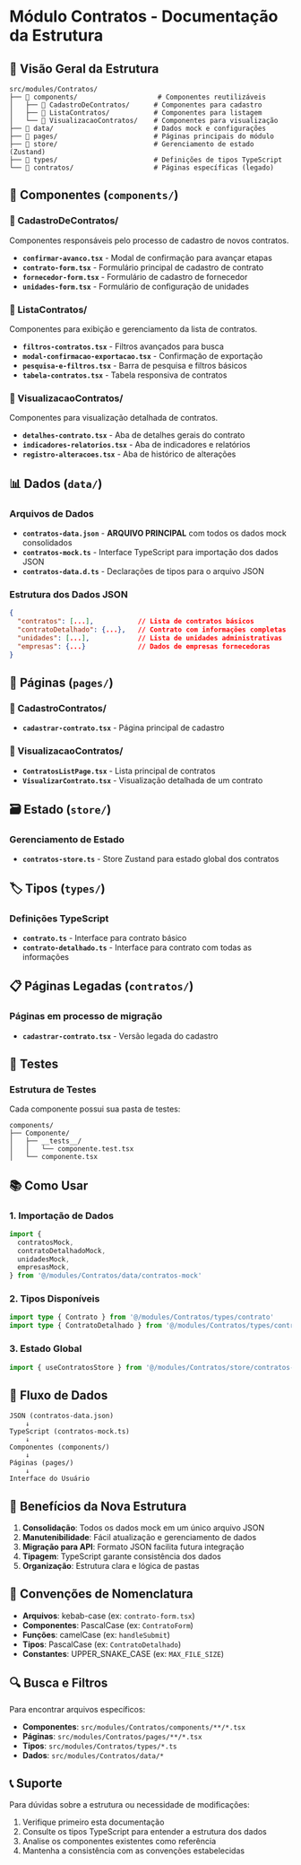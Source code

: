 # Módulo Contratos - Documentação da Estrutura

## 📁 Visão Geral da Estrutura

```
src/modules/Contratos/
├── 📁 components/                    # Componentes reutilizáveis
│   ├── 📁 CadastroDeContratos/      # Componentes para cadastro
│   ├── 📁 ListaContratos/           # Componentes para listagem
│   └── 📁 VisualizacaoContratos/    # Componentes para visualização
├── 📁 data/                         # Dados mock e configurações
├── 📁 pages/                        # Páginas principais do módulo
├── 📁 store/                        # Gerenciamento de estado (Zustand)
├── 📁 types/                        # Definições de tipos TypeScript
└── 📁 contratos/                    # Páginas específicas (legado)
```

## 🔧 Componentes (`components/`)

### 📁 CadastroDeContratos/

Componentes responsáveis pelo processo de cadastro de novos contratos.

- **`confirmar-avanco.tsx`** - Modal de confirmação para avançar etapas
- **`contrato-form.tsx`** - Formulário principal de cadastro de contrato
- **`fornecedor-form.tsx`** - Formulário de cadastro de fornecedor
- **`unidades-form.tsx`** - Formulário de configuração de unidades

### 📁 ListaContratos/

Componentes para exibição e gerenciamento da lista de contratos.

- **`filtros-contratos.tsx`** - Filtros avançados para busca
- **`modal-confirmacao-exportacao.tsx`** - Confirmação de exportação
- **`pesquisa-e-filtros.tsx`** - Barra de pesquisa e filtros básicos
- **`tabela-contratos.tsx`** - Tabela responsiva de contratos

### 📁 VisualizacaoContratos/

Componentes para visualização detalhada de contratos.

- **`detalhes-contrato.tsx`** - Aba de detalhes gerais do contrato
- **`indicadores-relatorios.tsx`** - Aba de indicadores e relatórios
- **`registro-alteracoes.tsx`** - Aba de histórico de alterações

## 📊 Dados (`data/`)

### Arquivos de Dados

- **`contratos-data.json`** - **ARQUIVO PRINCIPAL** com todos os dados mock consolidados
- **`contratos-mock.ts`** - Interface TypeScript para importação dos dados JSON
- **`contratos-data.d.ts`** - Declarações de tipos para o arquivo JSON

### Estrutura dos Dados JSON

```json
{
  "contratos": [...],           // Lista de contratos básicos
  "contratoDetalhado": {...},   // Contrato com informações completas
  "unidades": [...],            // Lista de unidades administrativas
  "empresas": {...}             // Dados de empresas fornecedoras
}
```

## 📄 Páginas (`pages/`)

### 📁 CadastroContratos/

- **`cadastrar-contrato.tsx`** - Página principal de cadastro

### 📁 VisualizacaoContratos/

- **`ContratosListPage.tsx`** - Lista principal de contratos
- **`VisualizarContrato.tsx`** - Visualização detalhada de um contrato

## 🗃️ Estado (`store/`)

### Gerenciamento de Estado

- **`contratos-store.ts`** - Store Zustand para estado global dos contratos

## 🏷️ Tipos (`types/`)

### Definições TypeScript

- **`contrato.ts`** - Interface para contrato básico
- **`contrato-detalhado.ts`** - Interface para contrato com todas as informações

## 📋 Páginas Legadas (`contratos/`)

### Páginas em processo de migração

- **`cadastrar-contrato.tsx`** - Versão legada do cadastro

## 🧪 Testes

### Estrutura de Testes

Cada componente possui sua pasta de testes:

```
components/
├── Componente/
│   ├── __tests__/
│   │   └── componente.test.tsx
│   └── componente.tsx
```

## 📚 Como Usar

### 1. Importação de Dados

```typescript
import {
  contratosMock,
  contratoDetalhadoMock,
  unidadesMock,
  empresasMock,
} from '@/modules/Contratos/data/contratos-mock'
```

### 2. Tipos Disponíveis

```typescript
import type { Contrato } from '@/modules/Contratos/types/contrato'
import type { ContratoDetalhado } from '@/modules/Contratos/types/contrato-detalhado'
```

### 3. Estado Global

```typescript
import { useContratosStore } from '@/modules/Contratos/store/contratos-store'
```

## 🔄 Fluxo de Dados

```
JSON (contratos-data.json)
    ↓
TypeScript (contratos-mock.ts)
    ↓
Componentes (components/)
    ↓
Páginas (pages/)
    ↓
Interface do Usuário
```

## 🚀 Benefícios da Nova Estrutura

1. **Consolidação**: Todos os dados mock em um único arquivo JSON
2. **Manutenibilidade**: Fácil atualização e gerenciamento de dados
3. **Migração para API**: Formato JSON facilita futura integração
4. **Tipagem**: TypeScript garante consistência dos dados
5. **Organização**: Estrutura clara e lógica de pastas

## 📝 Convenções de Nomenclatura

- **Arquivos**: kebab-case (ex: `contrato-form.tsx`)
- **Componentes**: PascalCase (ex: `ContratoForm`)
- **Funções**: camelCase (ex: `handleSubmit`)
- **Tipos**: PascalCase (ex: `ContratoDetalhado`)
- **Constantes**: UPPER_SNAKE_CASE (ex: `MAX_FILE_SIZE`)

## 🔍 Busca e Filtros

Para encontrar arquivos específicos:

- **Componentes**: `src/modules/Contratos/components/**/*.tsx`
- **Páginas**: `src/modules/Contratos/pages/**/*.tsx`
- **Tipos**: `src/modules/Contratos/types/*.ts`
- **Dados**: `src/modules/Contratos/data/*`

## 📞 Suporte

Para dúvidas sobre a estrutura ou necessidade de modificações:

1. Verifique primeiro esta documentação
2. Consulte os tipos TypeScript para entender a estrutura dos dados
3. Analise os componentes existentes como referência
4. Mantenha a consistência com as convenções estabelecidas
